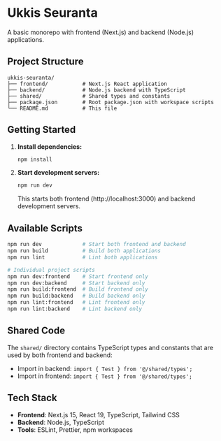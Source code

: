# Ukkis Seuranta

A basic monorepo with frontend (Next.js) and backend (Node.js) applications.

## Project Structure

```
ukkis-seuranta/
├── frontend/           # Next.js React application
├── backend/            # Node.js backend with TypeScript
├── shared/             # Shared types and constants
├── package.json        # Root package.json with workspace scripts
└── README.md           # This file
```

## Getting Started

1. **Install dependencies:**

   ```bash
   npm install
   ```

2. **Start development servers:**
   ```bash
   npm run dev
   ```
   This starts both frontend (http://localhost:3000) and backend development servers.

## Available Scripts

```bash
npm run dev             # Start both frontend and backend
npm run build           # Build both applications
npm run lint            # Lint both applications

# Individual project scripts
npm run dev:frontend    # Start frontend only
npm run dev:backend     # Start backend only
npm run build:frontend  # Build frontend only
npm run build:backend   # Build backend only
npm run lint:frontend   # Lint frontend only
npm run lint:backend    # Lint backend only
```

## Shared Code

The `shared/` directory contains TypeScript types and constants that are used by both frontend and
backend:

- Import in backend: `import { Test } from '@/shared/types';`
- Import in frontend: `import { Test } from '@/shared/types';`

## Tech Stack

- **Frontend**: Next.js 15, React 19, TypeScript, Tailwind CSS
- **Backend**: Node.js, TypeScript
- **Tools**: ESLint, Prettier, npm workspaces
